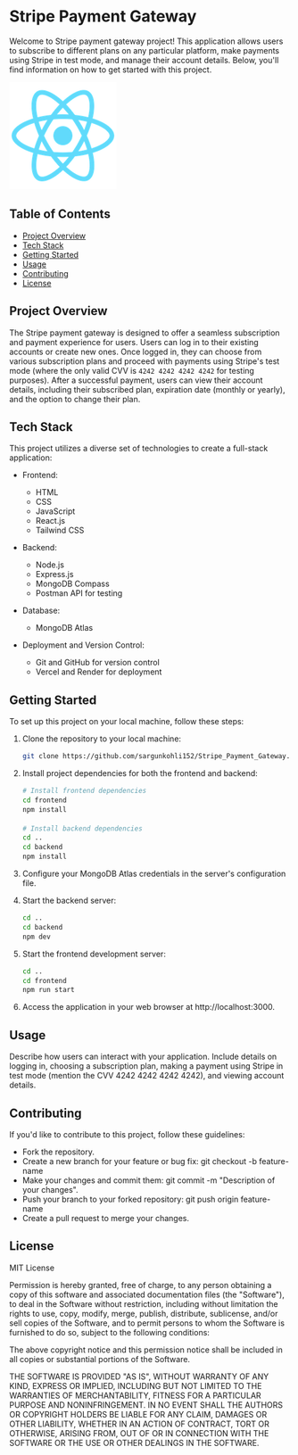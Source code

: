 # Stripe Payment Gateway

Welcome to Stripe payment gateway project! This application allows users to subscribe to different plans on any particular platform, make payments using Stripe in test mode, and manage their account details. Below, you'll find information on how to get started with this project.

![Screenshot 1](frontend/public/logo192.png)


## Table of Contents

- [Project Overview](#project-overview)
- [Tech Stack](#tech-stack)
- [Getting Started](#getting-started)
- [Usage](#usage)
- [Contributing](#contributing)
- [License](#license)

## Project Overview

The Stripe payment gateway is designed to offer a seamless subscription and payment experience for users. Users can log in to their existing accounts or create new ones. Once logged in, they can choose from various subscription plans and proceed with payments using Stripe's test mode (where the only valid CVV is `4242 4242 4242 4242` for testing purposes). After a successful payment, users can view their account details, including their subscribed plan, expiration date (monthly or yearly), and the option to change their plan.

## Tech Stack

This project utilizes a diverse set of technologies to create a full-stack application:

- Frontend:
  - HTML
  - CSS
  - JavaScript
  - React.js
  - Tailwind CSS

- Backend:
  - Node.js
  - Express.js
  - MongoDB Compass
  - Postman API for testing

- Database:
  - MongoDB Atlas

- Deployment and Version Control:
  - Git and GitHub for version control
  - Vercel and Render for deployment

## Getting Started

To set up this project on your local machine, follow these steps:

1. Clone the repository to your local machine:
   ```bash
   git clone https://github.com/sargunkohli152/Stripe_Payment_Gateway.git

2. Install project dependencies for both the frontend and backend:
   ```bash
   # Install frontend dependencies
   cd frontend
   npm install

   # Install backend dependencies
   cd ..
   cd backend
   npm install

3. Configure your MongoDB Atlas credentials in the server's configuration file.

4. Start the backend server:
   ```bash
   cd ..
   cd backend
   npm dev

5. Start the frontend development server:
   ```bash
   cd ..
   cd frontend
   npm run start

6. Access the application in your web browser at http://localhost:3000.

## Usage
Describe how users can interact with your application. Include details on logging in, choosing a subscription plan, making a payment using Stripe in test mode (mention the CVV 4242 4242 4242 4242), and viewing account details.

## Contributing
If you'd like to contribute to this project, follow these guidelines:
 - Fork the repository.
 - Create a new branch for your feature or bug fix: git checkout -b feature-name
 - Make your changes and commit them: git commit -m "Description of your changes".
 - Push your branch to your forked repository: git push origin feature-name
 - Create a pull request to merge your changes.

## License
MIT License

Permission is hereby granted, free of charge, to any person obtaining a copy
of this software and associated documentation files (the "Software"), to deal
in the Software without restriction, including without limitation the rights
to use, copy, modify, merge, publish, distribute, sublicense, and/or sell
copies of the Software, and to permit persons to whom the Software is
furnished to do so, subject to the following conditions:

The above copyright notice and this permission notice shall be included in all
copies or substantial portions of the Software.

THE SOFTWARE IS PROVIDED "AS IS", WITHOUT WARRANTY OF ANY KIND, EXPRESS OR
IMPLIED, INCLUDING BUT NOT LIMITED TO THE WARRANTIES OF MERCHANTABILITY,
FITNESS FOR A PARTICULAR PURPOSE AND NONINFRINGEMENT. IN NO EVENT SHALL THE
AUTHORS OR COPYRIGHT HOLDERS BE LIABLE FOR ANY CLAIM, DAMAGES OR OTHER
LIABILITY, WHETHER IN AN ACTION OF CONTRACT, TORT OR OTHERWISE, ARISING FROM,
OUT OF OR IN CONNECTION WITH THE SOFTWARE OR THE USE OR OTHER DEALINGS IN THE
SOFTWARE.

